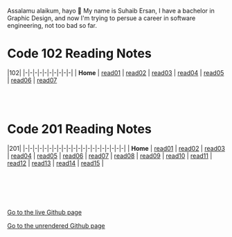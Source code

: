 Assalamu alaikum, hayo 👋 My name is Suhaib Ersan, I have a bachelor in Graphic Design, and now I'm trying to persue a career in software engineering, not too bad so far.

# Code 102 Reading Notes

|102|
|-|-|-|-|-|-|-|-|-|-|
| **Home** | [read01](https://suhaib-ersan.github.io/reading-notes/read01) | [read02](https://suhaib-ersan.github.io/reading-notes/read02) | [read03](https://suhaib-ersan.github.io/reading-notes/read03) | [read04](https://suhaib-ersan.github.io/reading-notes/read04) | [read05](https://suhaib-ersan.github.io/reading-notes/read05) | [read06](https://suhaib-ersan.github.io/reading-notes/read06) | [read07](https://suhaib-ersan.github.io/reading-notes/read07)

<br/><br/>

# Code 201 Reading Notes

|201|
|-|-|-|-|-|-|-|-|-|-|-|-|-|-|-|-|-|-|-|-|-|
| **Home** | [read01](https://suhaib-ersan.github.io/reading-notes/201/read01) | [read02](https://suhaib-ersan.github.io/reading-notes/201/read02) | [read03](https://suhaib-ersan.github.io/reading-notes/201/read03) | [read04](https://suhaib-ersan.github.io/reading-notes/201/read04) | [read05](https://suhaib-ersan.github.io/reading-notes/201/read05) | [read06](https://suhaib-ersan.github.io/reading-notes/201/read06) | [read07](https://suhaib-ersan.github.io/reading-notes/201/read07) | [read08](https://suhaib-ersan.github.io/reading-notes/201/read08) | [read09](https://suhaib-ersan.github.io/reading-notes/201/read09) | [read10](https://suhaib-ersan.github.io/reading-notes/201/read10) | [read11](https://suhaib-ersan.github.io/reading-notes/201/read11) | [read12](https://suhaib-ersan.github.io/reading-notes/201/read12) | [read13](https://suhaib-ersan.github.io/reading-notes/201/read13) | [read14](https://suhaib-ersan.github.io/reading-notes/201/read14) | [read15](https://suhaib-ersan.github.io/reading-notes/201/read15) |





<br/><br/> 
<br/><br/>  

[Go to the live Github page](https://suhaib-ersan.github.io/reading-notes/)

[Go to the unrendered Github page](https://github.com/Suhaib-Ersan/reading-notes)

